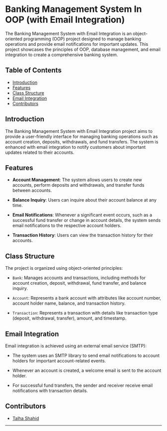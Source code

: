 # Banking Management System In OOP (with Email Integration)

The Banking Management System with Email Integration is an object-oriented programming (OOP) project designed to manage banking operations and provide email notifications for important updates. This project showcases the principles of OOP, database management, and email integration to create a comprehensive banking system.

## Table of Contents

- [Introduction](#introduction)
- [Features](#features)
- [Class Structure](#class-structure)
- [Email Integration](#email-integration)
- [Contributors](#contributors)

## Introduction

The Banking Management System with Email Integration project aims to provide a user-friendly interface for managing banking operations such as account creation, deposits, withdrawals, and fund transfers. The system is enhanced with email integration to notify customers about important updates related to their accounts.

## Features

- **Account Management**: The system allows users to create new accounts, perform deposits and withdrawals, and transfer funds between accounts.

- **Balance Inquiry**: Users can inquire about their account balance at any time.

- **Email Notifications**: Whenever a significant event occurs, such as a successful fund transfer or change in account details, the system sends email notifications to the respective account holders.

- **Transaction History**: Users can view the transaction history for their accounts.

## Class Structure

The project is organized using object-oriented principles:

- `Bank`: Manages accounts and transactions, including methods for account creation, deposit, withdrawal, fund transfer, and balance inquiry.

- `Account`: Represents a bank account with attributes like account number, account holder name, balance, and transaction history.

- `Transaction`: Represents a transaction with details like transaction type (deposit, withdrawal, transfer), amount, and timestamp.

## Email Integration

Email integration is achieved using an external email service (SMTP):

- The system uses an SMTP library to send email notifications to account holders for important account-related events.

- Whenever an account is created, a welcome email is sent to the account holder.

- For successful fund transfers, the sender and receiver receive email notifications with transaction details.

## Contributors

- [Talha Shahid](https://github.com/Talha-Shahid12)

---

